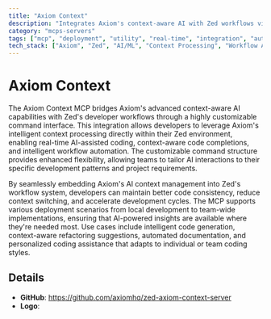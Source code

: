 ```yaml
---
title: "Axiom Context"
description: "Integrates Axiom's context-aware AI with Zed workflows via customizable commands for flexible, seamless deployment."
category: "mcps-servers"
tags: ["mcp", "deployment", "utility", "real-time", "integration", "automation"]
tech_stack: ["Axiom", "Zed", "AI/ML", "Context Processing", "Workflow Automation"]
---
```


# Axiom Context

The Axiom Context MCP bridges Axiom's advanced context-aware AI capabilities with Zed's developer workflows through a highly customizable command interface. This integration allows developers to leverage Axiom's intelligent context processing directly within their Zed environment, enabling real-time AI-assisted coding, context-aware code completions, and intelligent workflow automation. The customizable command structure provides enhanced flexibility, allowing teams to tailor AI interactions to their specific development patterns and project requirements.

By seamlessly embedding Axiom's AI context management into Zed's workflow system, developers can maintain better code consistency, reduce context switching, and accelerate development cycles. The MCP supports various deployment scenarios from local development to team-wide implementations, ensuring that AI-powered insights are available where they're needed most. Use cases include intelligent code generation, context-aware refactoring suggestions, automated documentation, and personalized coding assistance that adapts to individual or team coding styles.

## Details

- **GitHub**: https://github.com/axiomhq/zed-axiom-context-server
- **Logo**: 

